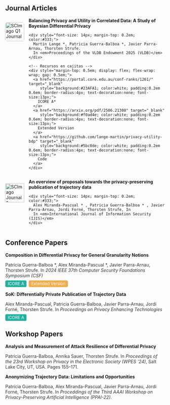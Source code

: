 



## Journal Articles

<div style="display: flex; align-items: flex-start; gap: 1em; margin-bottom: 1em; flex-wrap: wrap;">

  <!-- Columna izquierda: Q1 logo -->
  <a href="https://www.scimagojr.com/journalsearch.php?q=21100199855&amp;tip=sid&amp;exact=no" 
     title="SCImago Journal & Country Rank" target="_blank" rel="noopener noreferrer">
    <img src="https://www.scimagojr.com/journal_img.php?id=21100199855" 
         alt="SCImago Q1 Journal" 
         style="width:60px; vertical-align: top; border-radius: 6px;"/>
  </a>

  <!-- Columna derecha: título y autores -->
  <div style="flex: 1; min-width: 250px;">
    <strong><a href="https://dl.acm.org/doi/10.14778/3749646.3749679" 
               target="_blank" rel="noopener noreferrer" style="text-decoration:none">
      Balancing Privacy and Utility in Correlated Data: A Study of Bayesian Differential Privacy
    </a></strong>

    <div style="font-size: 14px; margin-top: 0.2em; color:#333;">
      Martin Lange *, Patricia Guerra-Balboa *, Javier Parra-Arnau, Thorsten Strufe.  
      In <em>Proceedings of the VLDB Endowment 2025 (VLDB)</em>
    </div>

    <!-- Recursos en cajitas -->
    <div style="margin-top: 0.5em; display: flex; flex-wrap: wrap; gap: 0.5em;">
      <a href="https://portal.core.edu.au/conf-ranks/1261/" target="_blank" 
         style="background:#23AFA1; color:white; padding:0.2em 0.6em; border-radius:4px; text-decoration:none; font-size:13px;">
        ICORE A*
      </a>
      <a href="https://arxiv.org/pdf/2506.21308" target="_blank" 
         style="background:#f0ad4e; color:white; padding:0.2em 0.6em; border-radius:4px; text-decoration:none; font-size:13px;">
        Extended Version
      </a>
      <a href="https://github.com/lange-martin/privacy-utility-bdp" target="_blank" 
         style="background:#5bc0de; color:white; padding:0.2em 0.6em; border-radius:4px; text-decoration:none; font-size:13px;">
        Code
      </a>
    </div>
  </div>
</div>

<!-- IJIS -->
<div style="display: flex; align-items: flex-start; gap: 1em; margin-bottom: 1em; flex-wrap: wrap;">

  <!-- Columna izquierda: Q1 logo -->
  <a href="https://www.scimagojr.com/journalsearch.php?q=145326&amp;tip=sid&amp;exact=no" 
     title="SCImago Journal & Country Rank" target="_blank" rel="noopener noreferrer">
    <img src="https://www.scimagojr.com/journal_img.php?id=145326" 
         alt="SCImago Journal & Country Rank" 
         style="width:60px; vertical-align: middle;" />
  </a>

  <!-- Columna derecha: título y autores -->
  <div style="flex: 1; min-width: 250px;">
    <strong><a href="https://link.springer.com/article/10.1007/s10207-024-00894-0" 
               target="_blank" rel="noopener noreferrer" style="text-decoration:none">
      An overview of proposals towards the privacy-preserving publication of trajectory data
    </a></strong>

    <div style="font-size: 14px; margin-top: 0.2em; color:#333;">
      Alex Miranda-Pascual * , Patricia Guerra-Balboa * , Javier Parra-Arnau, Jordi Forné, Thorsten Strufe, In   
      In <em>International Journal of Information Security (IJIS)</em>
    </div>

  </div>
</div>




## Conference Papers
 <div style="margin-bottom: 1em;">

  <!-- Título -->
  <strong><a href="https://ieeexplore.ieee.org/abstract/document/10664306" 
             target="_blank" rel="noopener noreferrer" style="text-decoration:none;">
    Composition in Differential Privacy for General Granularity Notions
  </a></strong>

  <!-- Autores y conferencia -->
  <div style="font-size: 14px; margin-top: 0.2em; color:#333;">
    Patricia Guerra-Balboa *, Alex Miranda-Pascual *, Javier Parra-Arnau, Thorsten Strufe.  
    In <em>2024 IEEE 37th Computer Security Foundations Symposium (CSF)</em>
  </div>

  <!-- Recursos en cajitas -->
  <div style="margin-top: 0.5em; display: flex; flex-wrap: wrap; gap: 0.5em;">
    <a href="https://portal.core.edu.au/conf-ranks/599/" target="_blank" 
       style="background:#23AFA1; color:white; padding:0.2em 0.6em; border-radius:4px; text-decoration:none; font-size:13px;">
      ICORE A
    </a>
    <a href="https://arxiv.org/pdf/2308.14649" target="_blank" 
       style="background:#f0ad4e; color:white; padding:0.2em 0.6em; border-radius:4px; text-decoration:none; font-size:13px;">
      Extended Version
    </a>
  </div>

</div>


 <div style="margin-bottom: 1em;">

  <!-- Título -->
  <strong><a href="https://petsymposium.org/popets/2023/popets-2023-0065.php" 
             target="_blank" rel="noopener noreferrer" style="text-decoration:none;">
    SoK: Differentially Private Publication of Trajectory Data
  </a></strong>

  <!-- Autores y conferencia -->
  <div style="font-size: 14px; margin-top: 0.2em; color:#333;">
   Alex Miranda-Pascual, Patricia Guerra-Balboa, Javier Parra-Arnau, Jordi Forné, Thorsten Strufe.  
    In <em>Proceedings on Privacy Enhancing Technologies</em>
  </div>

  <!-- Recursos en cajitas -->
  <div style="margin-top: 0.5em; display: flex; flex-wrap: wrap; gap: 0.5em;">
    <a href="https://portal.core.edu.au/conf-ranks/1442/" target="_blank" 
       style="background:#23AFA1; color:white; padding:0.2em 0.6em; border-radius:4px; text-decoration:none; font-size:13px;">
      ICORE A
    </a>
  </div>

</div>

## Workshop Papers
<div style="margin-bottom: 1em;">

  <!-- Título -->
  <strong><a href="https://doi.org/10.1145/3689943.3695046" 
             target="_blank" rel="noopener noreferrer" style="text-decoration:none;">
    Analysis and Measurement of Attack Resilience of Differential Privacy
  </a></strong>

  <!-- Autores y conferencia -->
  <div style="font-size: 14px; margin-top: 0.2em; color:#333;">
    Patricia Guerra-Balboa, Annika Sauer, Thorsten Strufe.  
    In <em>Proceedings of the 23rd Workshop on Privacy in the Electronic Society (WPES '24)</em>, Salt Lake City, UT, USA.  
    Pages 155–171.
  </div>

  <!-- Recursos en cajitas -->

</div>

<div style="margin-bottom: 1em;">

  <!-- Título -->
  <strong><a href="https://aaai-ppai22.github.io/files/25.pdf" 
             target="_blank" rel="noopener noreferrer" style="text-decoration:none;">
    Anonymizing Trajectory Data: Limitations and Opportunities
  </a></strong>

  <!-- Autores y conferencia -->
  <div style="font-size: 14px; margin-top: 0.2em; color:#333;">
     Patricia Guerra-Balboa, Alex Miranda-Pascual, Javier Parra-Arnau, Jordi Forné, Thorsten Strufe.  
    In <em>Proceddings of the Third AAAI Workshop on Privacy-Preserving Artificial Intelligence (PPAI-22).</em>
  </div>

  <!-- Recursos en cajitas -->

</div>

